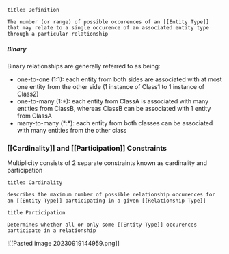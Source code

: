 ```ad-note
title: Definition

The number (or range) of possible occurences of an [[Entity Type]] that may relate to a single occurence of an associated entity type through a particular relationship
```

##### Binary
Binary relationships are generally referred to as being:
- one-to-one (1:1): each entity from both sides are associated with at most one entity from the other side (1 instance of Class1 to 1 instance of Class2)
- one-to-many (1:\*): each entity from ClassA is associated with many entities from ClassB, whereas ClassB can be associated with 1 entity from ClassA
- many-to-many (\*:\*): each entity from both classes can be associated with many entities from the other class

### [[Cardinality]] and [[Participation]] Constraints
Multiplicity consists of 2 separate constraints known as cardinality and participation

```ad-note
title: Cardinality

describes the maximum number of possible relationship occurences for an [[Entity Type]] participating in a given [[Relationship Type]]
```

```ad-note
title Participation

Determines whether all or only some [[Entity Type]] occurences participate in a relationship
```

![[Pasted image 20230919144959.png]]
